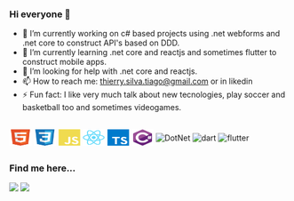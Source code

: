 ### Hi everyone 👋

- 🔭 I’m currently working on c# based projects using .net webforms and .net core to construct API's based on DDD.
- 🌱 I’m currently learning .net core and reactjs and sometimes flutter to construct mobile apps.
- 🤔 I’m looking for help with .net core and reactjs.
- 📫 How to reach me: thierry.silva.tiago@gmail.com or in likedin
- ⚡ Fun fact: I like very much talk about new tecnologies, play soccer and basketball too and sometimes videogames.

<div dir="auto"><br>
   <img alt="HTML" src="https://raw.githubusercontent.com/devicons/devicon/master/icons/html5/html5-original.svg" style="max-width: 100%;" width="40" height="30" align="middle">
  <img alt="CSS" src="https://raw.githubusercontent.com/devicons/devicon/master/icons/css3/css3-original.svg" style="max-width: 100%;" width="40" height="30" align="middle">
  <img alt="Js" src="https://raw.githubusercontent.com/devicons/devicon/master/icons/javascript/javascript-plain.svg" style="max-width: 100%;" width="40" height="30" align="middle">
    <img alt="React" src="https://raw.githubusercontent.com/devicons/devicon/master/icons/react/react-original.svg" style="max-width: 100%;" width="40" height="30" align="middle">
  <img alt="Ts" src="https://raw.githubusercontent.com/devicons/devicon/master/icons/typescript/typescript-plain.svg" style="max-width: 100%;" width="40" height="30" align="middle"> 
  <img alt="Csharp" src="https://raw.githubusercontent.com/devicons/devicon/master/icons/csharp/csharp-original.svg" style="max-width: 100%;" width="40" height="30" align="middle">
  <img alt="DotNet" src="https://img.shields.io/badge/.NET-5C2D91?style=for-the-badge&logo=.net&logoColor=white" style="max-width: 100%;" width="40" height="30" align="middle"> 
   <img alt="dart" src="https://img.shields.io/badge/Dart-0175C2?style=for-the-badge&logo=dart&logoColor=white" style="max-width: 100%;" width="40" height="30" align="middle"> 
   <img alt="flutter" src="https://img.shields.io/badge/Flutter-02569B?style=for-the-badge&logo=flutter&logoColor=white" style="max-width: 100%;" width="40" height="30" align="middle"> 
</div>

##
### Find me here...

<div dir="auto">
  <a href="mailto:thierry.silva.tiago@gmail.com"><img src="https://camo.githubusercontent.com/927d6b3961fa048ff7303daf291cb5869dfa25018997cf8c1373c2f6a85b1458/68747470733a2f2f696d672e736869656c64732e696f2f62616467652f2d476d61696c2d2532333333333f7374796c653d666f722d7468652d6261646765266c6f676f3d676d61696c266c6f676f436f6c6f723d7768697465" data-canonical-src="https://img.shields.io/badge/-Gmail-%23333?style=for-the-badge&amp;logo=gmail&amp;logoColor=white" style="max-width: 100%;"></a>
  <a href="https://www.linkedin.com/in/thierry-s-052b25b2/" rel="nofollow"><img src="https://camo.githubusercontent.com/c00f87aeebbec37f3ee0857cc4c20b21fefde8a96caf4744383ebfe44a47fe3f/68747470733a2f2f696d672e736869656c64732e696f2f62616467652f2d4c696e6b6564496e2d2532333030373742353f7374796c653d666f722d7468652d6261646765266c6f676f3d6c696e6b6564696e266c6f676f436f6c6f723d7768697465" data-canonical-src="https://img.shields.io/badge/-LinkedIn-%230077B5?style=for-the-badge&amp;logo=linkedin&amp;logoColor=white" style="max-width: 100%;"></a> 
</div>

